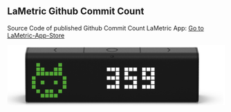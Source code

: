 ## LaMetric Github Commit Count

Source Code of published Github Commit Count LaMetric App:
[Go to LaMetric-App-Store](https://apps.lametric.com/apps/github_commit_count/2376?product=market&market=en-US)

![LaMetric Commit Count Screen](lametric-screen.png)

